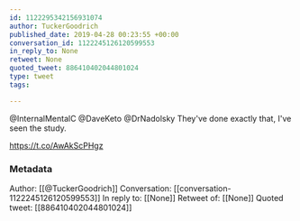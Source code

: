 ```yaml
---
id: 1122295342156931074
author: TuckerGoodrich
published_date: 2019-04-28 00:23:55 +00:00
conversation_id: 1122245126120599553
in_reply_to: None
retweet: None
quoted_tweet: 886410402044801024
type: tweet
tags:

---
```


@InternalMentalC @DaveKeto @DrNadolsky They've done exactly that, I've seen the study.

https://t.co/AwAkScPHgz

### Metadata

Author: [[@TuckerGoodrich]]
Conversation: [[conversation-1122245126120599553]]
In reply to: [[None]]
Retweet of: [[None]]
Quoted tweet: [[886410402044801024]]
